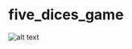 ﻿# five_dices_game
![alt text](https://sun9-47.userapi.com/impg/fFln6nPalozdB_AR95lwHLYX8ZZ4Y9xhnJk0Cg/ovuZCi-GkxQ.jpg?size=738x1600&quality=96&sign=9b6b69fe64b7eb3f292e3c8b9af51ea1)
